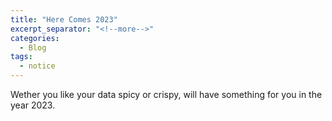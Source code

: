 ```yaml
---
title: "Here Comes 2023"
excerpt_separator: "<!--more-->"
categories:
  - Blog
tags:
  - notice
---
```


Wether you like your data spicy or crispy, will have something for you in the year 2023. 